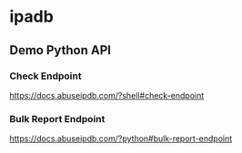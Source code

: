 # ipadb
## Demo Python API

### Check Endpoint
https://docs.abuseipdb.com/?shell#check-endpoint

### Bulk Report Endpoint
https://docs.abuseipdb.com/?python#bulk-report-endpoint


